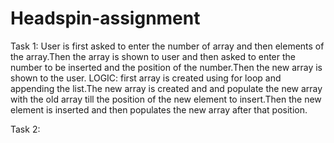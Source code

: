 # Headspin-assignment
Task 1:
       User is first asked to enter the number of array and then elements of the array.Then the array is shown to user and then asked to enter the number to be inserted and the position of the number.Then the new array is shown to the user.
       LOGIC:
         first array is created using for loop and appending the list.The new array is created and and populate the new array with the old array till the position of the new element to insert.Then the new element is inserted and then populates the new array after that position.
     
Task 2:
     
       
